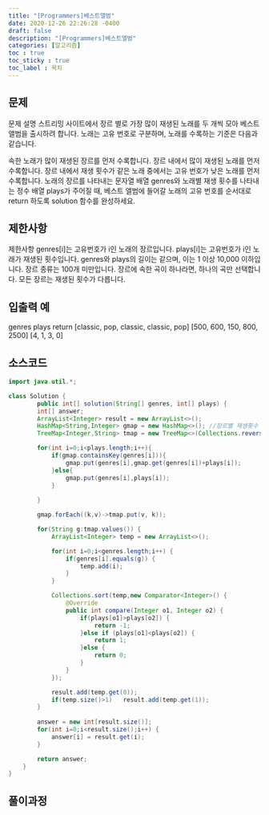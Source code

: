 ```yaml
---
title: "[Programmers]베스트앨범"
date: 2020-12-26 22:26:28 -0400
draft: false
description: "[Programmers]베스트앨범"
categories: [알고리즘]
toc : true
toc_sticky : true
toc_label : 목차
---
```


## 문제
문제 설명
스트리밍 사이트에서 장르 별로 가장 많이 재생된 노래를 두 개씩 모아 베스트 앨범을 출시하려 합니다. 노래는 고유 번호로 구분하며, 노래를 수록하는 기준은 다음과 같습니다.

속한 노래가 많이 재생된 장르를 먼저 수록합니다.
장르 내에서 많이 재생된 노래를 먼저 수록합니다.
장르 내에서 재생 횟수가 같은 노래 중에서는 고유 번호가 낮은 노래를 먼저 수록합니다.
노래의 장르를 나타내는 문자열 배열 genres와 노래별 재생 횟수를 나타내는 정수 배열 plays가 주어질 때, 베스트 앨범에 들어갈 노래의 고유 번호를 순서대로 return 하도록 solution 함수를 완성하세요.

## 제한사항
제한사항
genres[i]는 고유번호가 i인 노래의 장르입니다.
plays[i]는 고유번호가 i인 노래가 재생된 횟수입니다.
genres와 plays의 길이는 같으며, 이는 1 이상 10,000 이하입니다.
장르 종류는 100개 미만입니다.
장르에 속한 곡이 하나라면, 하나의 곡만 선택합니다.
모든 장르는 재생된 횟수가 다릅니다.

## 입출력 예
genres	plays	return
[classic, pop, classic, classic, pop]	[500, 600, 150, 800, 2500]	[4, 1, 3, 0]

## 소스코드
```java
import java.util.*;

class Solution {
    	public int[] solution(String[] genres, int[] plays) {
		int[] answer;
		ArrayList<Integer> result = new ArrayList<>();
		HashMap<String,Integer> gmap = new HashMap<>(); //장르별 재생횟수 저장
		TreeMap<Integer,String> tmap = new TreeMap<>(Collections.reverseOrder()); //정렬용 -> new map(재생횟수, 장르)

		for(int i=0;i<plays.length;i++){            
			if(gmap.containsKey(genres[i])){
				gmap.put(genres[i],gmap.get(genres[i])+plays[i]);
			}else{
				gmap.put(genres[i],plays[i]);
			}
            
		}

		gmap.forEach((k,v)->tmap.put(v, k));		

		for(String g:tmap.values()) {
			ArrayList<Integer> temp = new ArrayList<>();

			for(int i=0;i<genres.length;i++) {
				if(genres[i].equals(g)) {
					temp.add(i);
				}
			}

		    Collections.sort(temp,new Comparator<Integer>() {
				@Override
				public int compare(Integer o1, Integer o2) {
					if(plays[o1]>plays[o2]) {
						return -1;
					}else if (plays[o1]<plays[o2]) {
						return 1;
					}else {
						return 0;
					}
				}
			});

			result.add(temp.get(0));
			if(temp.size()>1)	result.add(temp.get(1));
		}
            
        answer = new int[result.size()];
		for(int i=0;i<result.size();i++) {
			answer[i] = result.get(i);
		}

		return answer;
	}
}
```

## 풀이과정
